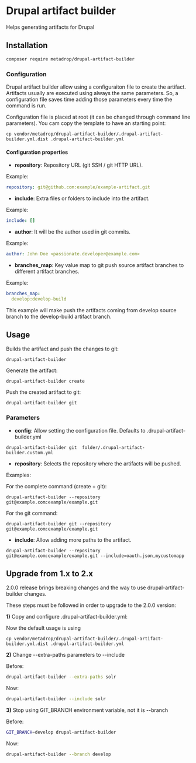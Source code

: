 # Drupal artifact builder

Helps generating artifacts for Drupal

## Installation

```bash
composer require metadrop/drupal-artifact-builder
```

### Configuration

Drupal artifact builder allow using a configuraiton file to create the artifact.
Artifacts usually are executed using always the same parameters. So, a configuration
file saves time adding those parameters every time the command is run.

Configuration file is placed at root (it can be changed through command line parameters). You cam copy the template
to have an starting point:

```
cp vendor/metadrop/drupal-artifact-builder/.drupal-artifact-builder.yml.dist .drupal-artifact-builder.yml
```

#### Configuration properties

- **repository**: Repository URL (git SSH / git HTTP URL).

Example:
```yaml
repository: git@github.com:example/example-artifact.git
```

- **include**: Extra files or folders to include into the artifact.

Example:
```yaml
include: []
```

- **author**: It will be the author used in git commits.

Example:
```yaml
author: John Doe <passionate.developer@example.com>
```

- **branches_map**: Key value map to git push source artifact branches to different artifact branches.

Example:
```yaml
branches_map:
  develop:develop-build
```

This example will make push the artifacts coming from develop source branch to the develop-build artifact branch.

## Usage

Builds the artifact and push the changes to git:

```
drupal-artifact-builder
```

Generate the artifact:

```
drupal-artifact-builder create
```

Push the created artifact to git:

```
drupal-artifact-builder git
```

### Parameters


- **config**: Allow setting the configuration file. Defaults to .drupal-artifact-builder.yml

```
drupal-artifact-builder git  folder/.drupal-artifact-builder.custom.yml
```


- **repository**: Selects the repository where the artifacts will be pushed.

Examples:

For the complete command (create + git):
```
drupal-artifact-builder --repository git@example.com:example/example.git
```

For the git command:
```
drupal-artifact-builder git --repository git@example.com:example/example.git
```


- **include**: Allow adding more paths to the artifact.

```
drupal-artifact-builder --repository git@example.com:example/example.git --include=oauth.json,mycustomapp
```

## Upgrade from 1.x to 2.x

2.0.0 release brings breaking changes and the way to use drupal-artifact-builder changes.

These steps must be followed in order to upgrade to the 2.0.0 version:

**1)** Copy and configure .drupal-artifact-builder.yml:

Now the default usage is using

```
cp vendor/metadrop/drupal-artifact-builder/.drupal-artifact-builder.yml.dist .drupal-artifact-builder.yml
```

**2)** Change --extra-paths parameters to --include

Before:

```bash
drupal-artifact-builder --extra-paths solr
```

Now:

```bash
drupal-artifact-builder --include solr
```

**3)** Stop using GIT_BRANCH environment variable, not it is --branch

Before:

```bash
GIT_BRANCH=develop drupal-artifact-builder
```

Now:

```bash
drupal-artifact-builder --branch develop
```

